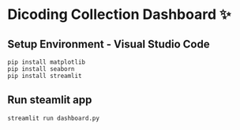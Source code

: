 # Dicoding Collection Dashboard ✨

## Setup Environment - Visual Studio Code
```
pip install matplotlib
pip install seaborn
pip install streamlit
```

## Run steamlit app
```
streamlit run dashboard.py
```
